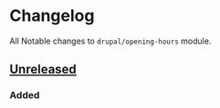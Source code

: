 # Changelog

All Notable changes to `drupal/opening-hours` module.

## [Unreleased]

### Added

[Unreleased]: https://github.com/StadGent/drupal_module_opening-hours/compare/master...develop
